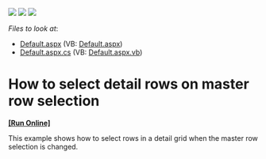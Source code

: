 <!-- default badges list -->
![](https://img.shields.io/endpoint?url=https://codecentral.devexpress.com/api/v1/VersionRange/128542373/13.1.4%2B)
[![](https://img.shields.io/badge/Open_in_DevExpress_Support_Center-FF7200?style=flat-square&logo=DevExpress&logoColor=white)](https://supportcenter.devexpress.com/ticket/details/E355)
[![](https://img.shields.io/badge/📖_How_to_use_DevExpress_Examples-e9f6fc?style=flat-square)](https://docs.devexpress.com/GeneralInformation/403183)
<!-- default badges end -->
<!-- default file list -->
*Files to look at*:

* [Default.aspx](./CS/WebSite/Default.aspx) (VB: [Default.aspx](./VB/WebSite/Default.aspx))
* [Default.aspx.cs](./CS/WebSite/Default.aspx.cs) (VB: [Default.aspx.vb](./VB/WebSite/Default.aspx.vb))
<!-- default file list end -->
# How to select detail rows on master row selection
<!-- run online -->
**[[Run Online]](https://codecentral.devexpress.com/e355)**
<!-- run online end -->


<p>This example shows how to select rows in a detail grid when the master row selection is changed.</p>

<br/>



